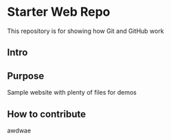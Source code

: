 # Starter Web Repo

This repository is for showing how Git and GitHub work
## Intro
## Purpose

Sample website with plenty of files for demos


## How to contribute

awdwae